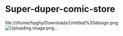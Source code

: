 # Super-duper-comic-store


file:///home/hpghy/Downloads/Untitled%20design.png![Uploading image.png…]()


